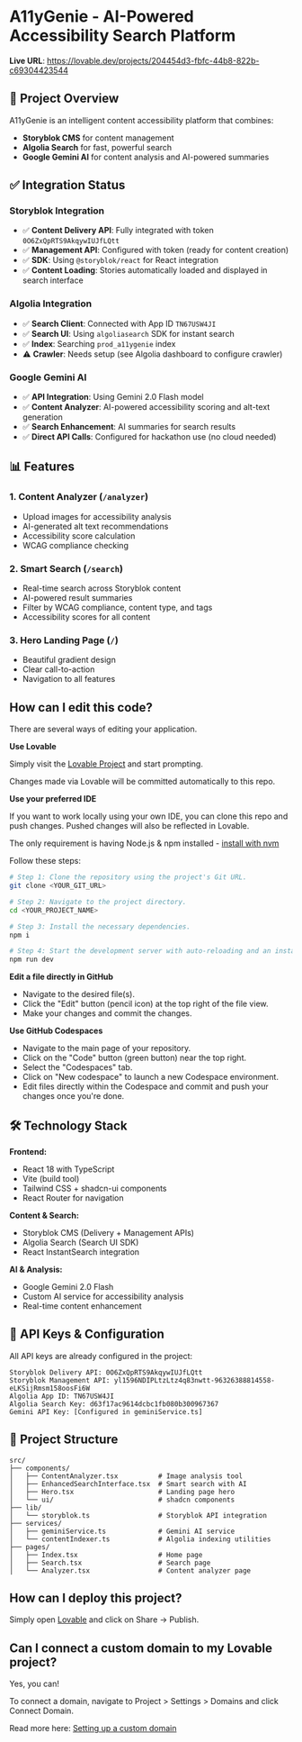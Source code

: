 # A11yGenie - AI-Powered Accessibility Search Platform

**Live URL**: https://lovable.dev/projects/204454d3-fbfc-44b8-822b-c69304423544

## 🎯 Project Overview

A11yGenie is an intelligent content accessibility platform that combines:
- **Storyblok CMS** for content management
- **Algolia Search** for fast, powerful search
- **Google Gemini AI** for content analysis and AI-powered summaries

## ✅ Integration Status

### Storyblok Integration
- ✅ **Content Delivery API**: Fully integrated with token `0O6ZxQpRTS9AkqywIUJfLQtt`
- ✅ **Management API**: Configured with token (ready for content creation)
- ✅ **SDK**: Using `@storyblok/react` for React integration
- ✅ **Content Loading**: Stories automatically loaded and displayed in search interface

### Algolia Integration  
- ✅ **Search Client**: Connected with App ID `TN67USW4JI`
- ✅ **Search UI**: Using `algoliasearch` SDK for instant search
- ✅ **Index**: Searching `prod_a11ygenie` index
- ⚠️ **Crawler**: Needs setup (see Algolia dashboard to configure crawler)

### Google Gemini AI
- ✅ **API Integration**: Using Gemini 2.0 Flash model
- ✅ **Content Analyzer**: AI-powered accessibility scoring and alt-text generation
- ✅ **Search Enhancement**: AI summaries for search results
- ✅ **Direct API Calls**: Configured for hackathon use (no cloud needed)

## 📊 Features

### 1. **Content Analyzer** (`/analyzer`)
- Upload images for accessibility analysis
- AI-generated alt text recommendations
- Accessibility score calculation
- WCAG compliance checking

### 2. **Smart Search** (`/search`)
- Real-time search across Storyblok content
- AI-powered result summaries
- Filter by WCAG compliance, content type, and tags
- Accessibility scores for all content

### 3. **Hero Landing Page** (`/`)
- Beautiful gradient design
- Clear call-to-action
- Navigation to all features

## How can I edit this code?

There are several ways of editing your application.

**Use Lovable**

Simply visit the [Lovable Project](https://lovable.dev/projects/204454d3-fbfc-44b8-822b-c69304423544) and start prompting.

Changes made via Lovable will be committed automatically to this repo.

**Use your preferred IDE**

If you want to work locally using your own IDE, you can clone this repo and push changes. Pushed changes will also be reflected in Lovable.

The only requirement is having Node.js & npm installed - [install with nvm](https://github.com/nvm-sh/nvm#installing-and-updating)

Follow these steps:

```sh
# Step 1: Clone the repository using the project's Git URL.
git clone <YOUR_GIT_URL>

# Step 2: Navigate to the project directory.
cd <YOUR_PROJECT_NAME>

# Step 3: Install the necessary dependencies.
npm i

# Step 4: Start the development server with auto-reloading and an instant preview.
npm run dev
```

**Edit a file directly in GitHub**

- Navigate to the desired file(s).
- Click the "Edit" button (pencil icon) at the top right of the file view.
- Make your changes and commit the changes.

**Use GitHub Codespaces**

- Navigate to the main page of your repository.
- Click on the "Code" button (green button) near the top right.
- Select the "Codespaces" tab.
- Click on "New codespace" to launch a new Codespace environment.
- Edit files directly within the Codespace and commit and push your changes once you're done.

## 🛠 Technology Stack

**Frontend:**
- React 18 with TypeScript
- Vite (build tool)
- Tailwind CSS + shadcn-ui components
- React Router for navigation

**Content & Search:**
- Storyblok CMS (Delivery + Management APIs)
- Algolia Search (Search UI SDK)
- React InstantSearch integration

**AI & Analysis:**
- Google Gemini 2.0 Flash
- Custom AI service for accessibility analysis
- Real-time content enhancement

## 🔑 API Keys & Configuration

All API keys are already configured in the project:

```
Storyblok Delivery API: 0O6ZxQpRTS9AkqywIUJfLQtt
Storyblok Management API: yl1596NDIPLtzLtz4q83nwtt-96326388814558-eLKSijRmsm158oosFi6W
Algolia App ID: TN67USW4JI
Algolia Search Key: d63f17ac9614dcbc1fb080b300967367
Gemini API Key: [Configured in geminiService.ts]
```

## 📁 Project Structure

```
src/
├── components/
│   ├── ContentAnalyzer.tsx          # Image analysis tool
│   ├── EnhancedSearchInterface.tsx  # Smart search with AI
│   ├── Hero.tsx                     # Landing page hero
│   └── ui/                          # shadcn components
├── lib/
│   └── storyblok.ts                 # Storyblok API integration
├── services/
│   ├── geminiService.ts             # Gemini AI service
│   └── contentIndexer.ts            # Algolia indexing utilities
├── pages/
│   ├── Index.tsx                    # Home page
│   ├── Search.tsx                   # Search page
│   └── Analyzer.tsx                 # Content analyzer page
```

## How can I deploy this project?

Simply open [Lovable](https://lovable.dev/projects/204454d3-fbfc-44b8-822b-c69304423544) and click on Share -> Publish.

## Can I connect a custom domain to my Lovable project?

Yes, you can!

To connect a domain, navigate to Project > Settings > Domains and click Connect Domain.

Read more here: [Setting up a custom domain](https://docs.lovable.dev/features/custom-domain#custom-domain)
